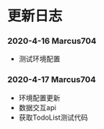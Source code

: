 # 更新日志

### 2020-4-16 Marcus704

* 测试环境配置

### 2020-4-17 Marcus704

* 环境配置更新
* 数据交互api
* 获取TodoList测试代码